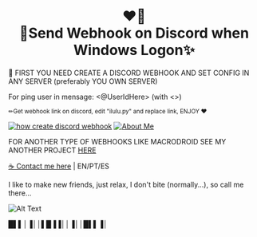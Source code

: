 <h1 align="center">❤️‍🔥<br>🤖Send Webhook on Discord when Windows Logon✨</h1>

🤖 FIRST YOU NEED CREATE A DISCORD WEBHOOK AND SET CONFIG IN ANY SERVER (preferably YOU OWN SERVER)

For ping user in mensage: <@UserIdHere> (with <>)

<p><small>✏Get webhook link on discord, edit "ilulu.py" and replace link,  ENJOY ♥ </small></p>

[![how create discord webhook](https://img.shields.io/badge/How%20To%20Create%20Discord%20Webhook_%20-%23323330.svg?&style=for-the-badge&logo=SCHWI&logoColor=black&color=2acaea)](https://support.discord.com/hc/en-us/articles/228383668-Intro-to-Webhooks)
[![About Me](https://img.shields.io/badge/About_me%20-%23323330.svg?&style=for-the-badge&logo=CARD&logoColor=black&color=9b48e9)](https://meindoragon.carrd.co/)

FOR ANOTHER TYPE OF WEBHOOKS LIKE MACRODROID SEE MY ANOTHER PROJECT [HERE](https://github.com/MeinDoragon/Weebhook-PC-to-cellphone)

[☕ Contact me here](https://meindoragon.carrd.co/) | EN/PT/ES

I like to make new friends, just relax, I don't bite (normally...), so call me there...

![Alt Text](https://media.tenor.com/4aBGKXpAzygAAAAC/ahagon-new-game.gif)

█▌▌│▐││▌█▐▐││▐││█▌▌▐│
